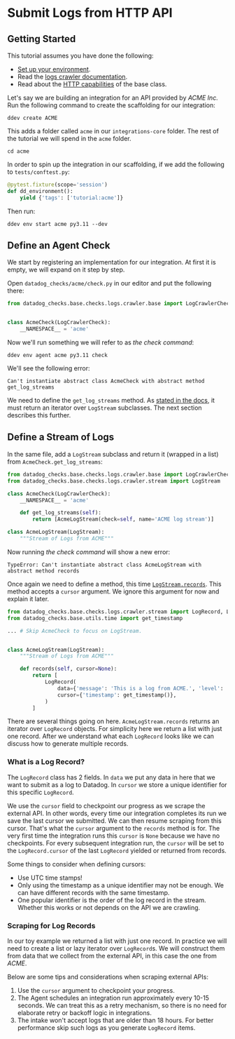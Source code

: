# Submit Logs from HTTP API

## Getting Started

This tutorial assumes you have done the following:

- [Set up your environment](../../index.md#getting-started).
- Read the [logs crawler documentation](../../base/logs-crawlers.md).
- Read about the [HTTP capabilities](../../base/http.md) of the base class.

Let's say we are building an integration for an API provided by *ACME Inc.*
Run the following command to create the scaffolding for our integration:

```
ddev create ACME
```

This adds a folder called `acme` in our `integrations-core` folder.
The rest of the tutorial we will spend in the `acme` folder.
```
cd acme
```

In order to spin up the integration in our scaffolding, if we add the following to `tests/conftest.py`:

```python
@pytest.fixture(scope='session')
def dd_environment():
    yield {'tags': ['tutorial:acme']}
```

Then run:
```
ddev env start acme py3.11 --dev
```

## Define an Agent Check

We start by registering an implementation for our integration.
At first it is empty, we will expand on it step by step.

Open `datadog_checks/acme/check.py` in our editor and put the following there:

```python
from datadog_checks.base.checks.logs.crawler.base import LogCrawlerCheck


class AcmeCheck(LogCrawlerCheck):
    __NAMESPACE__ = 'acme'
```

Now we'll run something we will refer to as *the check command*:
```
ddev env agent acme py3.11 check
```

We'll see the following error:
```
Can't instantiate abstract class AcmeCheck with abstract method get_log_streams
```

We need to define the `get_log_streams` method.
As [stated in the docs](../../base/logs-crawlers.md#datadog_checks.base.checks.logs.crawler.base.LogCrawlerCheck.get_log_streams), it must return an iterator over `LogStream` subclasses.
The next section describes this further.

## Define a Stream of Logs

In the same file, add a `LogStream` subclass and return it (wrapped in a list) from `AcmeCheck.get_log_streams`:

```python
from datadog_checks.base.checks.logs.crawler.base import LogCrawlerCheck
from datadog_checks.base.checks.logs.crawler.stream import LogStream

class AcmeCheck(LogCrawlerCheck):
    __NAMESPACE__ = 'acme'

    def get_log_streams(self):
        return [AcmeLogStream(check=self, name='ACME log stream')]

class AcmeLogStream(LogStream):
    """Stream of Logs from ACME"""
```

Now running *the check command* will show a new error:

```
TypeError: Can't instantiate abstract class AcmeLogStream with abstract method records
```

Once again we need to define a method, this time [`LogStream.records`](../../base/logs-crawlers.md#datadog_checks.base.checks.logs.crawler.stream.LogStream.records).
This method accepts a `cursor` argument.
We ignore this argument for now and explain it later.


```python
from datadog_checks.base.checks.logs.crawler.stream import LogRecord, LogStream
from datadog_checks.base.utils.time import get_timestamp

... # Skip AcmeCheck to focus on LogStream.


class AcmeLogStream(LogStream):
    """Stream of Logs from ACME"""

    def records(self, cursor=None):
        return [
            LogRecord(
                data={'message': 'This is a log from ACME.', 'level': 'info'},
                cursor={'timestamp': get_timestamp()},
            )
        ]
```

There are several things going on here.
`AcmeLogStream.records` returns an iterator over `LogRecord` objects.
For simplicity here we return a list with just one record.
After we understand what each `LogRecord` looks like we can discuss how to generate multiple records.

### What is a Log Record?

The `LogRecord` class has 2 fields.
In `data` we put any data in here that we want to submit as a log to Datadog.
In `cursor` we store a unique identifier for this specific `LogRecord`.

We use the `cursor` field to checkpoint our progress as we scrape the external API.
In other words, every time our integration completes its run we save the last cursor we submitted.
We can then resume scraping from this cursor.
That's what the `cursor` argument to the `records` method is for.
The very first time the integration runs this `cursor` is `None` because we have no checkpoints.
For every subsequent integration run, the `cursor` will be set to the `LogRecord.cursor` of the last `LogRecord` yielded or returned from records.

Some things to consider when defining cursors:

- Use UTC time stamps!
- Only using the timestamp as a unique identifier may not be enough. We can have different records with the same timestamp.
- One popular identifier is the order of the log record in the stream. Whether this works or not depends on the API we are crawling.


### Scraping for Log Records

In our toy example we returned a list with just one record.
In practice we will need to create a list or lazy iterator over `LogRecord`s.
We will construct them from data that we collect from the external API, in this case the one from *ACME*.

Below are some tips and considerations when scraping external APIs:

1. Use the `cursor` argument to checkpoint your progress.
1. The Agent schedules an integration run approximately every 10-15 seconds. We can treat this as a retry mechanism, so there is no need for elaborate retry or backoff logic in integrations.
1. The intake won't accept logs that are older than 18 hours. For better performance skip such logs as you generate `LogRecord` items.
